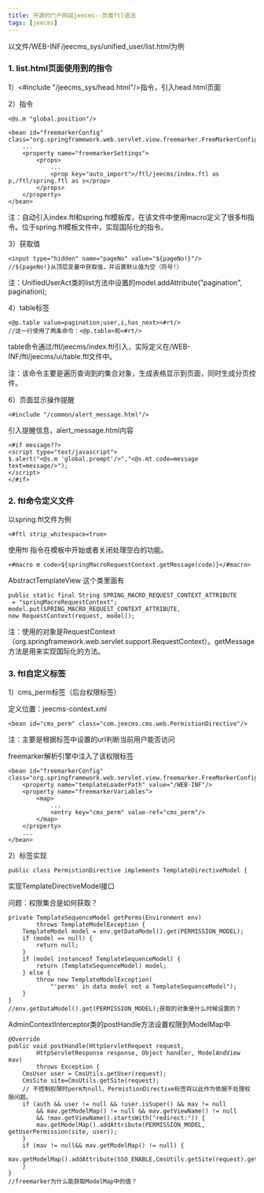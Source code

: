 ```yaml
---
title: 开源的门户网站jeecms--页面ftl语法
tags: [jeecms]
---
```


以文件/WEB-INF/jeecms_sys/unified_user/list.html为例

### 1. list.html页面使用到的指令

1）<#include "/jeecms_sys/head.html"/>指令，引入head.html页面

2）指令

```
<@s.m "global.position"/>
```

```
<bean id="freemarkerConfig" class="org.springframework.web.servlet.view.freemarker.FreeMarkerConfigurer">
    ...
    <property name="freemarkerSettings">
        <props>
            ...
            <prop key="auto_import">/ftl/jeecms/index.ftl as p,/ftl/spring.ftl as s</prop>
        </props>
    </property>
</bean>
```

注：自动引入index.ftl和spring.ftl模板库，在该文件中使用macro定义了很多ftl指令。位于spring.ftl模板文件中，实现国际化的指令。

3）获取值

```
<input type="hidden" name="pageNo" value="${pageNo!}"/>
//${pageNo!}从顶层变量中获取值，并设置默认值为空（符号!）
```

注：UnifiedUserAct类的list方法中设置的model.addAttribute("pagination", pagination);

4）table标签

```
<@p.table value=pagination;user,i,has_next><#rt/>
//这一行使用了两条命令：<@p.table>和<#rt/>
```

table命令通过/ftl/jeecms/index.ftl引入，实际定义在/WEB-INF/ftl/jeecms/ui/table.ftl文件中。

注：该命令主要是遍历查询到的集合对象，生成表格显示到页面，同时生成分页控件。

6）页面显示操作提醒

```
<#include "/common/alert_message.html"/>
```

引入提醒信息，alert_message.html内容

```
<#if message??>
<script type="text/javascript">
$.alert("<@s.m 'global.prompt'/>","<@s.mt code=message text=message/>");
</script>
</#if>
```

### 2. ftl命令定义文件

以spring.ftl文件为例

```
<#ftl strip_whitespace=true>
```

使用ftl 指令在模板中开始或者关闭处理空白的功能。

```
<#macro m code>${springMacroRequestContext.getMessage(code)}</#macro>
```

AbstractTemplateView 这个类里面有 

```
public static final String SPRING_MACRO_REQUEST_CONTEXT_ATTRIBUTE
 = "springMacroRequestContext"; 
model.put(SPRING_MACRO_REQUEST_CONTEXT_ATTRIBUTE, 
new RequestContext(request, model));
```

注：使用的对象是RequestContext（org.springframework.web.servlet.support.RequestContext）。getMessage方法是用来实现国际化的方法。

### 3. ftl自定义标签

1）cms_perm标签（后台权限标签）

定义位置：jeecms-context.xml

```
<bean id="cms_perm" class="com.jeecms.cms.web.PermistionDirective"/>
```

注：主要是根据标签中设置的url判断当前用户能否访问

freemarker解析引擎中注入了该权限标签

```
<bean id="freemarkerConfig" class="org.springframework.web.servlet.view.freemarker.FreeMarkerConfigurer">
    <property name="templateLoaderPath" value="/WEB-INF"/>
    <property name="freemarkerVariables">
        <map>
            ...
            <entry key="cms_perm" value-ref="cms_perm"/>
        </map>
    </property>
    ...
</bean>
```

2）标签实现

```
public class PermistionDirective implements TemplateDirectiveModel {
```

实现TemplateDirectiveModel接口

问题：权限集合是如何获取？

```
private TemplateSequenceModel getPerms(Environment env)
        throws TemplateModelException {
    TemplateModel model = env.getDataModel().get(PERMISSION_MODEL);
    if (model == null) {
        return null;
    }
    if (model instanceof TemplateSequenceModel) {
        return (TemplateSequenceModel) model;
    } else {
        throw new TemplateModelException(
            "'perms' in data model not a TemplateSequenceModel");
    }
}
//env.getDataModel().get(PERMISSION_MODEL);获取的对象是什么时候设置的？
```

AdminContextInterceptor类的postHandle方法设置权限到ModelMap中

```
@Override
public void postHandle(HttpServletRequest request,
        HttpServletResponse response, Object handler, ModelAndView mav)
        throws Exception {
    CmsUser user = CmsUtils.getUser(request);
    CmsSite site=CmsUtils.getSite(request);
    // 不控制权限时perm为null，PermistionDirective标签将以此作为依据不处理权限问题。
    if (auth && user != null && !user.isSuper() && mav != null
        && mav.getModelMap() != null && mav.getViewName() != null
        && !mav.getViewName().startsWith("redirect:")) {
        mav.getModelMap().addAttribute(PERMISSION_MODEL, getUserPermission(site, user));
    }
    if (mav != null&& mav.getModelMap() != null) {
        mav.getModelMap().addAttribute(SSO_ENABLE,CmsUtils.getSite(request).getConfig().getSsoEnable());
    }
}
//freemarker为什么能获取ModelMap中的值？
```

